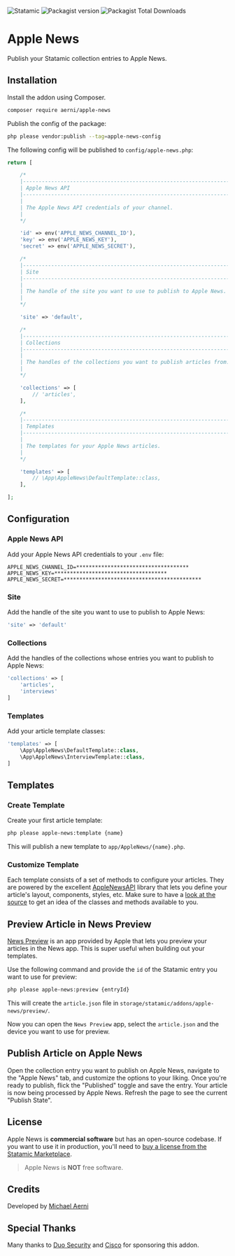![Statamic](https://flat.badgen.net/badge/Statamic/3.0+/FF269E) ![Packagist version](https://flat.badgen.net/packagist/v/aerni/apple-news/latest) ![Packagist Total Downloads](https://flat.badgen.net/packagist/dt/aerni/apple-news)

# Apple News
Publish your Statamic collection entries to Apple News.

## Installation
Install the addon using Composer.

```bash
composer require aerni/apple-news
```

Publish the config of the package:

```bash
php please vendor:publish --tag=apple-news-config
```

The following config will be published to `config/apple-news.php`:

```php
return [

    /*
    |--------------------------------------------------------------------------
    | Apple News API
    |--------------------------------------------------------------------------
    |
    | The Apple News API credentials of your channel.
    |
    */

    'id' => env('APPLE_NEWS_CHANNEL_ID'),
    'key' => env('APPLE_NEWS_KEY'),
    'secret' => env('APPLE_NEWS_SECRET'),

    /*
    |--------------------------------------------------------------------------
    | Site
    |--------------------------------------------------------------------------
    |
    | The handle of the site you want to use to publish to Apple News.
    |
    */

    'site' => 'default',

    /*
    |--------------------------------------------------------------------------
    | Collections
    |--------------------------------------------------------------------------
    |
    | The handles of the collections you want to publish articles from.
    |
    */

    'collections' => [
        // 'articles',
    ],

    /*
    |--------------------------------------------------------------------------
    | Templates
    |--------------------------------------------------------------------------
    |
    | The templates for your Apple News articles.
    |
    */

    'templates' => [
        // \App\AppleNews\DefaultTemplate::class,
    ],

];
```

## Configuration

### Apple News API
Add your Apple News API credentials to your `.env` file:

```env
APPLE_NEWS_CHANNEL_ID=************************************
APPLE_NEWS_KEY=************************************
APPLE_NEWS_SECRET=********************************************
```

### Site
Add the handle of the site you want to use to publish to Apple News:

```php
'site' => 'default'
```

### Collections
Add the handles of the collections whose entries you want to publish to Apple News:

```php
'collections' => [
    'articles',
    'interviews'
]
```

### Templates
Add your article template classes:

```php
'templates' => [
    \App\AppleNews\DefaultTemplate::class,
    \App\AppleNews\InterviewTemplate::class,
]
```

## Templates

### Create Template
Create your first article template:

```bash
php please apple-news:template {name}
```

This will publish a new template to `app/AppleNews/{name}.php`.

### Customize Template
Each template consists of a set of methods to configure your articles. They are powered by the excellent [AppleNewsAPI](https://github.com/chapter-three/AppleNewsAPI) library that lets you define your article's layout, components, styles, etc. Make sure to have a [look at the source](https://github.com/chapter-three/AppleNewsAPI/tree/master/src/Document) to get an idea of the classes and methods available to you.

## Preview Article in News Preview

[News Preview](https://developer.apple.com/news-preview/) is an app provided by Apple that lets you preview your articles in the News app. This is super useful when building out your templates.

Use the following command and provide the `id` of the Statamic entry you want to use for preview:

```bash
php please apple-news:preview {entryId}
```

This will create the `article.json` file in `storage/statamic/addons/apple-news/preview/`.

Now you can open the `News Preview` app, select the `article.json` and the device you want to use for preview.

## Publish Article on Apple News
Open the collection entry you want to publish on Apple News, navigate to the "Apple News" tab, and customize the options to your liking. Once you're ready to publish, flick the "Published" toggle and save the entry. Your article is now being processed by Apple News. Refresh the page to see the current "Publish State".

## License
Apple News is **commercial software** but has an open-source codebase. If you want to use it in production, you'll need to [buy a license from the Statamic Marketplace](https://statamic.com/addons/aerni/apple-news).
>Apple News is **NOT** free software.

## Credits
Developed by [Michael Aerni](https://www.michaelaerni.ch)

## Special Thanks
Many thanks to [Duo Security](https://duo.com/) and [Cisco](https://www.cisco.com/) for sponsoring this addon.
